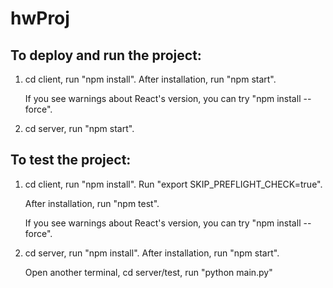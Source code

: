 # hwProj

## To deploy and run the project:

1. cd client, run "npm install". After installation, run "npm start".

    If you see warnings about React's version, you can try "npm install --force".

2. cd server, run "npm start".

## To test the project:
1. cd client, run "npm install". Run "export SKIP_PREFLIGHT_CHECK=true".

    After installation, run "npm test".

    If you see warnings about React's version, you can try "npm install --force".

2. cd server, run "npm install". After installation, run "npm start".

    Open another terminal, cd server/test, run "python main.py"